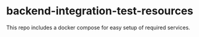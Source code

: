 # backend-integration-test-resources
This repo includes a docker compose for easy setup of required services.
